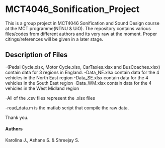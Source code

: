 # MCT4046_Sonification_Project

This is a group project in MCT4046 Sonification and Sound Design course at the MCT programme(NTNU & UiO). The repository contains various files/codes from different authors and its very raw at the moment. Proper citings/references will be given in a later stage.

## Description of Files
-(Pedal Cycle.xlsx, Motor Cycle.xlsx, CarTaxies.xlsx and BusCoaches.xlsx) contain data for 3 regions in England. 
-Data_NE.xlsx contain data for the 4 vehicles in the North East region
-Data_SE.xlsx contain data for the 4 vehicles in the South East region
-Data_WM.xlsx contain data for the 4 vehicles in the West Midland region

-All of the .csv files represent the .xlsx files 

-read_data.m is the matlab script that compile the raw data.
 
Thank you.

#### Authors

Karolina J., Ashane S. & Shreejay S.
